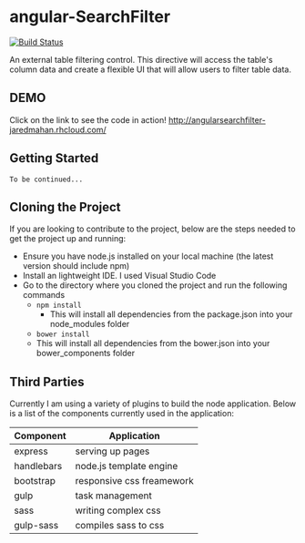 # angular-SearchFilter
[![Build Status](https://travis-ci.org/jaredmahan/angular-searchFilter.svg?branch=master)](https://travis-ci.org/jaredmahan/angular-searchFilter)

An external table filtering control. This directive will access the table's column data
and create a flexible UI that will allow users to filter table data.
## DEMO
Click on the link to see the code in action!
 http://angularsearchfilter-jaredmahan.rhcloud.com/
## Getting Started
`To be continued...`
## Cloning the Project
If you are looking to contribute to the project, below are the steps needed to get the project up and running:
- Ensure you have node.js installed on your local machine (the latest version should include npm)
- Install an lightweight IDE. I used Visual Studio Code
- Go to the directory where you cloned the project and run the following commands
  - `npm install`
    - This will install all dependencies from the package.json into your node_modules folder
  - `bower install`
  -   This will install all dependencies from the bower.json into your bower_components folder
  
## Third Parties
Currently I am using a variety of plugins to build the node application. Below is a list of the components
currently used in the application:

| Component             | Application                    |
| --------------------- | ------------------------------ |
| express               | serving up pages               |
| handlebars            | node.js template engine        |
| bootstrap             | responsive css freamework      |
| gulp                  | task management                |
| sass                  | writing complex css            |
| gulp-sass             | compiles sass to css           |

  

  
